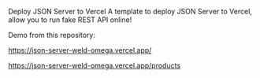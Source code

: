 Deploy JSON Server to Vercel
A template to deploy JSON Server to Vercel, allow you to run fake REST API online!

Demo from this repository:

https://json-server-weld-omega.vercel.app/

https://json-server-weld-omega.vercel.app/products
